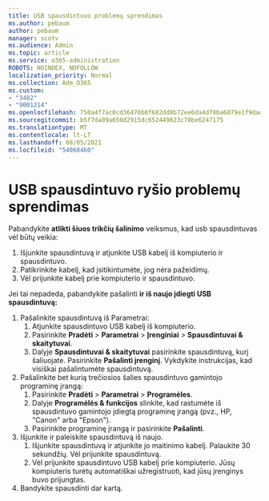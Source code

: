 ```yaml
---
title: USB spausdintuvo problemų sprendimas
ms.author: pebaum
author: pebaum
manager: scotv
ms.audience: Admin
ms.topic: article
ms.service: o365-administration
ROBOTS: NOINDEX, NOFOLLOW
localization_priority: Normal
ms.collection: Adm_O365
ms.custom:
- "3482"
- "9001214"
ms.openlocfilehash: 750a4f7ac0cd36476b0f682dd8b72ee6da4df0ba6879e1f9dad32dbcea15053e
ms.sourcegitcommit: b5f7da89a650d2915dc652449623c78be6247175
ms.translationtype: MT
ms.contentlocale: lt-LT
ms.lasthandoff: 08/05/2021
ms.locfileid: "54068460"
---
```

# <a name="fix-usb-printer-connection-issues"></a>USB spausdintuvo ryšio problemų sprendimas

Pabandykite **atlikti šiuos trikčių šalinimo** veiksmus, kad usb spausdintuvas vėl būtų veikia:

1. Išjunkite spausdintuvą ir atjunkite USB kabelį iš kompiuterio ir spausdintuvo.
2. Patikrinkite kabelį, kad įsitikintumėte, jog nėra pažeidimų.
3. Vėl prijunkite kabelį prie kompiuterio ir spausdintuvo.

Jei tai nepadeda, pabandykite pašalinti **ir iš naujo įdiegti USB spausdintuvą:**

1. Pašalinkite spausdintuvą iš Parametrai:
    1. Atjunkite spausdintuvo USB kabelį iš kompiuterio.
    2. Pasirinkite **Pradėti**  >  **Parametrai**  >  **Įrenginiai**  >  **Spausdintuvai & skaitytuvai**.
    3. Dalyje **Spausdintuvai & skaitytuvai** pasirinkite spausdintuvą, kurį šaliuojate. Pasirinkite **Pašalinti įrenginį**. Vykdykite instrukcijas, kad visiškai pašalintumėte spausdintuvą.
2. Pašalinkite bet kurią trečiosios šalies spausdintuvo gamintojo programinę įrangą:
    1. Pasirinkite **Pradėti**  >  **Parametrai**  >  **Programėles**.
    2. Dalyje **Programėlės & funkcijos** slinkite, kad rastumėte iš spausdintuvo gamintojo įdiegtą programinę įrangą (pvz., HP, "Canon" arba "Epson").
    3. Pasirinkite programinę įrangą ir pasirinkite **Pašalinti**.
3. Išjunkite ir paleiskite spausdintuvą iš naujo.<br>
    1. Išjunkite spausdintuvą ir atjunkite jo maitinimo kabelį. Palaukite 30 sekundžių. Vėl prijunkite spausdintuvą.
    2. Vėl prijunkite spausdintuvo USB kabelį prie kompiuterio. Jūsų kompiuteris turėtų automatiškai užregistruoti, kad jūsų įrenginys buvo prijungtas.
4. Bandykite spausdinti dar kartą.